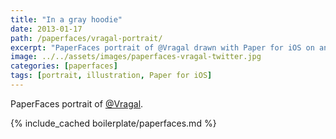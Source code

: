 ```yaml
---
title: "In a gray hoodie"
date: 2013-01-17
path: /paperfaces/vragal-portrait/
excerpt: "PaperFaces portrait of @Vragal drawn with Paper for iOS on an iPad."
image: ../../assets/images/paperfaces-vragal-twitter.jpg
categories: [paperfaces]
tags: [portrait, illustration, Paper for iOS]
---
```


PaperFaces portrait of [@Vragal](https://twitter.com/Vragal).

{% include_cached boilerplate/paperfaces.md %}
